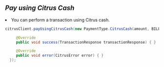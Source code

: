 <h2><i>Pay using Citrus Cash</i></h2>

<li>You can perform a transaction using Citrus cash.</li>  

```java
citrusClient.payUsingCitrusCash(new PaymentType.CitrusCash(amount, BILL_URL), new Callback<TransactionResponse>() {

     @Override
     public void success(TransactionResponse transactionResponse) { }

     @Override
     public void error(CitrusError error) { }
  });
  ```

